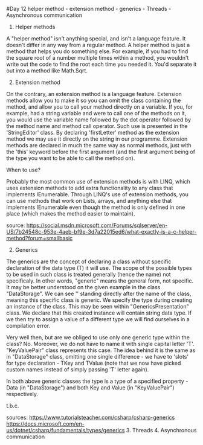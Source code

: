 #Day 12 helper method - extension method - generics - Threads - Asynchronous communication


1. Helper methods 

A "helper method" isn't anything special, and isn't a language feature.
It doesn't differ in any way from a regular method.
A helper method is just a method that helps you do something else.
For example, if you had to find the square root of a number multiple times within a method, you wouldn't write out the code to find the root each time you needed it.
You'd separate it out into a method like Math.Sqrt.

2. Extension method

On the contrary, an extension method is a language feature.
Extension methods allow you to make it so you can omit the class containing the method, and allow you to call your method directly on a variable.
If you, for example, had a string variable and were to call one of the methods on it, you would use the variable name followed by the dot operator followed by the method name and method call operator.
Such use is presented in the 'StringEditor' class. By declaring 'firstLetter' method as the extension method we may use it directly on the string in our programme.
Extension methods are declared in much the same way as normal methods, just with the 'this' keyword before the first argument (and the first argument being of the type you want to be able to call the method on).

When to use?

Probably the most common use of extension methods is with LINQ, which uses extension methods to add extra functionality to any class that implements IEnumerable<T>.
Through LINQ's use of extension methods, you can use methods that work on List<T>s, arrays, and anything else that implements IEnumerable<T> even though the method is only defined in one place (which makes the method easier to maintain).

source: 
https://social.msdn.microsoft.com/Forums/sqlserver/en-US/7b24548c-953e-4aeb-bf9e-3d7a22015ed6/what-exactly-is-a-c-helper-method?forum=smallbasic

2. Generics
  
  The generics are the concept of declaring a class without specific declaration of the data type (T) it will use. The scope of the possible types to be used in such class is treated generally (hence the name) not specificaly. In other words, "generic" means the general form, not specific. It may be better understood on the given example in the class "DataStorage". We can see '<T>' standing directly after the name of the class, meaning this specific class is generic. We specify the type during creating an instance of the class.
  This may be seen within "GenericsPresentation" class. We declare that this created instance will contain string data type. If we then try to assign a value of a different type we will find ourselves in a compilation error.
  
  Very well then, but are we obliged to use only one generic type within the class? No. Moreover, we do not have to name it with single capital letter 'T'.
"KeyValuePair" class represents this case. The idea behind it is the same as in "DataStorage" class, omitting one single difference - we have to 'slots' for type declaration - TKey and TValue (note that we now have picked custom names instead of simply passing 'T' letter again).
  
  In both above generic classes the type is a type of a specified property - Data (in "DataStorage") and both Key and Value (in "KeyValuePair") respectively.
  
  t.b.c.
  
  sources: https://www.tutorialsteacher.com/csharp/csharp-generics
          https://docs.microsoft.com/en-us/dotnet/csharp/fundamentals/types/generics
3. Threads
4. Asynchronous communication
